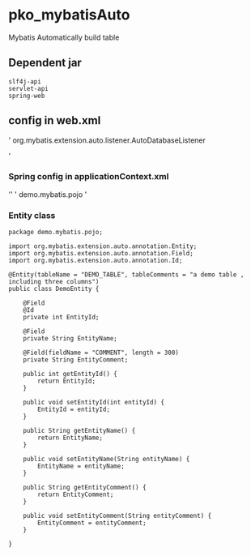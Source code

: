 # pko_mybatisAuto
Mybatis Automatically build table


## Dependent jar

	slf4j-api
	servlet-api
	spring-web


## config in web.xml

'<!-- mybatis auto listener start -->
<listener>
	<listener-class>org.mybatis.extension.auto.listener.AutoDatabaseListener</listener-class>
</listener>
<!-- mybatis auto listener end -->'


### Spring config in applicationContext.xml

'<bean class="org.mybatis.extension.auto.driver.AutoDataSourceDriver">'
	'<property name="auto" value="create" />
	<property name="showSql" value="true" />
	<property name="formatSql" value="true" />
	<property name="testSql" value="select 1 from dual;" />
	<property name="autoPackages">
		<list>
			<value>demo.mybatis.pojo</value>
		</list>
	</property>
	<property name="dataSource" ref="dataSource" />
	<property name="dialectClassName"
		value="org.mybatis.extension.auto.dialect.MysqlDialect" />
</bean>'


### Entity class

	package demo.mybatis.pojo;
	
	import org.mybatis.extension.auto.annotation.Entity;
	import org.mybatis.extension.auto.annotation.Field;
	import org.mybatis.extension.auto.annotation.Id;
	
	@Entity(tableName = "DEMO_TABLE", tableComments = "a demo table , including three columns")
	public class DemoEntity {
	
		@Field
		@Id
		private int EntityId;
	
		@Field
		private String EntityName;
	
		@Field(fieldName = "COMMENT", length = 300)
		private String EntityComment;
	
		public int getEntityId() {
			return EntityId;
		}
	
		public void setEntityId(int entityId) {
			EntityId = entityId;
		}
	
		public String getEntityName() {
			return EntityName;
		}
	
		public void setEntityName(String entityName) {
			EntityName = entityName;
		}
	
		public String getEntityComment() {
			return EntityComment;
		}
	
		public void setEntityComment(String entityComment) {
			EntityComment = entityComment;
		}
	
	}

